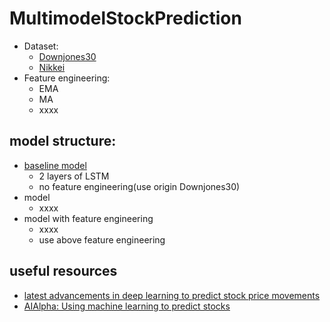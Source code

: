 # MultimodelStockPrediction
- Dataset: 
  - [Downjones30](https://yhoo.it/2NaWIJY)
  - [Nikkei](https://yhoo.it/2Nzq8AM)
- Feature engineering: 
  - EMA
  - MA
  - xxxx
  
## model structure: 
- [baseline model](https://github.com/nessessence/MultimodelStockPrediction/blob/master/baseline_noFeatureEng.ipynb)
  - 2 layers of LSTM 
  - no feature engineering(use origin Downjones30)
- model 
  - xxxx 
- model with feature engineering 
  - xxxx
  - use above feature engineering 
  
 
## useful resources
- [latest advancements in deep learning to predict stock price movements](https://bit.ly/2C98uOM) 
- [AIAlpha: Using machine learning to predict stocks](https://bit.ly/2PG8SMM)
